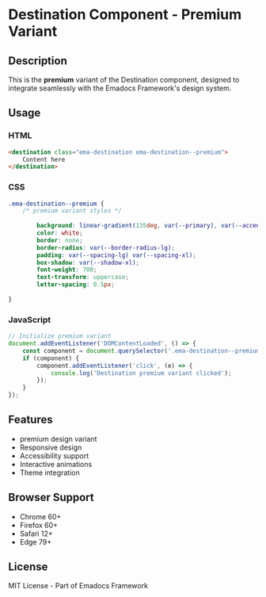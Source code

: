 # Destination Component - Premium Variant

## Description
This is the **premium** variant of the Destination component, designed to integrate seamlessly with the Emadocs Framework's design system.

## Usage

### HTML
```html
<destination class="ema-destination ema-destination--premium">
    Content here
</destination>
```

### CSS
```css
.ema-destination--premium {
    /* premium variant styles */
    
        background: linear-gradient(135deg, var(--primary), var(--accent));
        color: white;
        border: none;
        border-radius: var(--border-radius-lg);
        padding: var(--spacing-lg) var(--spacing-xl);
        box-shadow: var(--shadow-xl);
        font-weight: 700;
        text-transform: uppercase;
        letter-spacing: 0.5px;
    
}
```

### JavaScript
```javascript
// Initialize premium variant
document.addEventListener('DOMContentLoaded', () => {
    const component = document.querySelector('.ema-destination--premium');
    if (component) {
        component.addEventListener('click', (e) => {
            console.log('Destination premium variant clicked');
        });
    }
});
```

## Features
- premium design variant
- Responsive design
- Accessibility support
- Interactive animations
- Theme integration

## Browser Support
- Chrome 60+
- Firefox 60+
- Safari 12+
- Edge 79+

## License
MIT License - Part of Emadocs Framework
